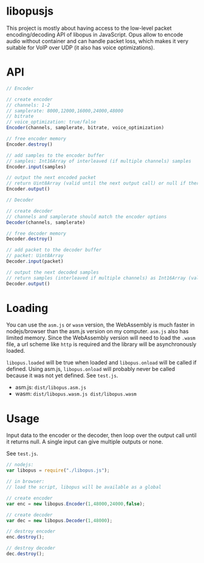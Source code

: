 
# libopusjs

This project is mostly about having access to the low-level packet encoding/decoding API of libopus in JavaScript.
Opus allow to encode audio without container and can handle packet loss, which makes it very suitable for VoIP over UDP (it also has voice optimizations).

# API

```js
// Encoder

// create encoder
// channels: 1-2
// samplerate: 8000,12000,16000,24000,48000
// bitrate
// voice_optimization: true/false 
Encoder(channels, samplerate, bitrate, voice_optimization)

// free encoder memory
Encoder.destroy()

// add samples to the encoder buffer
// samples: Int16Array of interleaved (if multiple channels) samples
Encoder.input(samples)

// output the next encoded packet
// return Uint8Array (valid until the next output call) or null if there is no packet to output
Encoder.output()

// Decoder

// create decoder
// channels and samplerate should match the encoder options
Decoder(channels, samplerate)

// free decoder memory
Decoder.destroy()

// add packet to the decoder buffer
// packet: Uint8Array
Decoder.input(packet)

// output the next decoded samples
// return samples (interleaved if multiple channels) as Int16Array (valid until the next output call) or null if there is no output
Decoder.output()
```

# Loading

You can use the `asm.js` or `wasm` version, the WebAssembly is much faster in nodejs/browser than the asm.js version on my computer. `asm.js` also has limited memory.
Since the WebAssembly version will need to load the `.wasm` file, a url scheme like `http` is required and the library will be asynchronously loaded.

`libopus.loaded` will be true when loaded and `libopus.onload` will be called if defined. Using asm.js, `libopus.onload` will probably never be called because it was not yet defined. See `test.js`.

* asm.js: `dist/libopus.asm.js`
* wasm: `dist/libopus.wasm.js dist/libopus.wasm`

# Usage

Input data to the encoder or the decoder, then loop over the output call until it returns null. A single input can give multiple outputs or none.

See `test.js`.

```js
// nodejs: 
var libopus = require("./libopus.js");

// in browser: 
// load the script, libopus will be available as a global

// create encoder
var enc = new libopus.Encoder(1,48000,24000,false);

// create decoder
var dec = new libopus.Decoder(1,48000);

// destroy encoder
enc.destroy();

// destroy decoder
dec.destroy();
```
